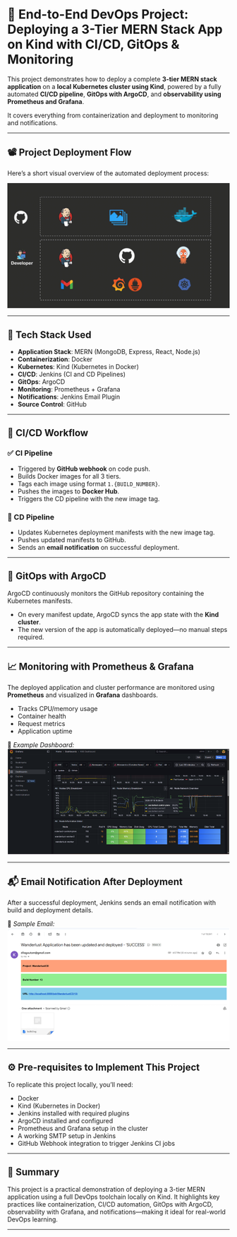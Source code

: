 # 🚀 End-to-End DevOps Project: Deploying a 3-Tier MERN Stack App on Kind with CI/CD, GitOps & Monitoring

This project demonstrates how to deploy a complete **3-tier MERN stack application** on a **local Kubernetes cluster using Kind**, powered by a fully automated **CI/CD pipeline**, **GitOps with ArgoCD**, and **observability using Prometheus and Grafana**.

It covers everything from containerization and deployment to monitoring and notifications.

---

## 📽️ Project Deployment Flow

Here’s a short visual overview of the automated deployment process:

![Deployment Flow](./assets/deployment-demo.gif)


---

## 🧰 Tech Stack Used

- **Application Stack**: MERN (MongoDB, Express, React, Node.js)
- **Containerization**: Docker
- **Kubernetes**: Kind (Kubernetes in Docker)
- **CI/CD**: Jenkins (CI and CD Pipelines)
- **GitOps**: ArgoCD
- **Monitoring**: Prometheus + Grafana
- **Notifications**: Jenkins Email Plugin
- **Source Control**: GitHub

---

## 🔄 CI/CD Workflow

### ✅ CI Pipeline

- Triggered by **GitHub webhook** on code push.
- Builds Docker images for all 3 tiers.
- Tags each image using format `1.{BUILD_NUMBER}`.
- Pushes the images to **Docker Hub**.
- Triggers the CD pipeline with the new image tag.

### 🚀 CD Pipeline

- Updates Kubernetes deployment manifests with the new image tag.
- Pushes updated manifests to GitHub.
- Sends an **email notification** on successful deployment.

---

## 🚢 GitOps with ArgoCD

ArgoCD continuously monitors the GitHub repository containing the Kubernetes manifests.

- On every manifest update, ArgoCD syncs the app state with the **Kind cluster**.
- The new version of the app is automatically deployed—no manual steps required.

---

## 📈 Monitoring with Prometheus & Grafana

The deployed application and cluster performance are monitored using **Prometheus** and visualized in **Grafana** dashboards.

- Tracks CPU/memory usage
- Container health
- Request metrics
- Application uptime

📸 *Example Dashboard:*  
![Grafana Dashboard](./assets/grafana-dashboard.png)

---

## 📬 Email Notification After Deployment

After a successful deployment, Jenkins sends an email notification with build and deployment details.

📧 *Sample Email:*  
![Deployment Email](./assets/success-email.png)

---

## ⚙️ Pre-requisites to Implement This Project

To replicate this project locally, you’ll need:

- Docker
- Kind (Kubernetes in Docker)
- Jenkins installed with required plugins
- ArgoCD installed and configured
- Prometheus and Grafana setup in the cluster
- A working SMTP setup in Jenkins
- GitHub Webhook integration to trigger Jenkins CI jobs

---

## 📌 Summary

This project is a practical demonstration of deploying a 3-tier MERN application using a full DevOps toolchain locally on Kind. It highlights key practices like containerization, CI/CD automation, GitOps with ArgoCD, observability with Grafana, and notifications—making it ideal for real-world DevOps learning.

---


